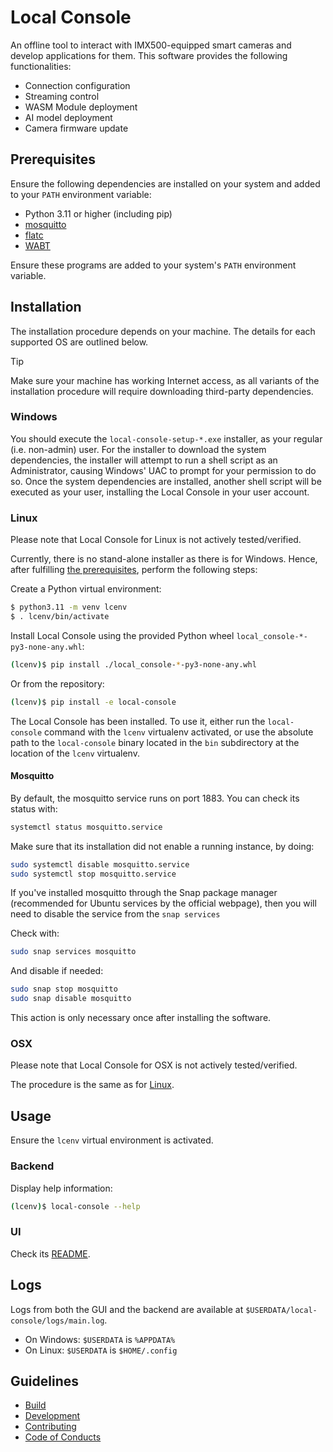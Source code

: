 # Local Console

An offline tool to interact with IMX500-equipped smart cameras and develop applications for them. This software provides the following functionalities:

- Connection configuration
- Streaming control
- WASM Module deployment
- AI model deployment
- Camera firmware update

## Prerequisites

Ensure the following dependencies are installed on your system and added to your `PATH` environment variable:

* Python 3.11 or higher (including pip)
* [mosquitto](https://mosquitto.org/download)
* [flatc](https://github.com/google/flatbuffers/releases/tag/v24.3.25)
* [WABT](https://github.com/WebAssembly/wabt/releases/tag/1.0.36)

Ensure these programs are added to your system's `PATH` environment variable.

## Installation

The installation procedure depends on your machine. The details for each supported OS are outlined below.

> [!TIP]
> Make sure your machine has working Internet access, as all variants of the installation procedure will require downloading third-party dependencies.

### Windows

You should execute the `local-console-setup-*.exe` installer, as your regular (i.e. non-admin) user. For the installer to download the system dependencies, the installer will attempt to run a shell script as an Administrator, causing Windows' UAC to prompt for your permission to do so. Once the system dependencies are installed, another shell script will be executed as your user, installing the Local Console in your user account.

### Linux
Please note that Local Console for Linux is not actively tested/verified.

Currently, there is no stand-alone installer as there is for Windows. Hence, after fulfilling [the prerequisites](#prerequisites), perform the following steps:

Create a Python virtual environment:

```sh
$ python3.11 -m venv lcenv
$ . lcenv/bin/activate
```

Install Local Console using the provided Python wheel `local_console-*-py3-none-any.whl`:

```sh
(lcenv)$ pip install ./local_console-*-py3-none-any.whl
```

Or from the repository:

```sh
(lcenv)$ pip install -e local-console
```

The Local Console has been installed. To use it, either run the `local-console` command with the `lcenv` virtualenv activated, or use the absolute path to the `local-console` binary located in the `bin` subdirectory at the location of the `lcenv` virtualenv.

#### Mosquitto

By default, the mosquitto service runs on port 1883. You can check its status with:

```sh
systemctl status mosquitto.service
```

Make sure that its installation did not enable a running instance, by doing:

```sh
sudo systemctl disable mosquitto.service
sudo systemctl stop mosquitto.service
```

If you've installed mosquitto through the Snap package manager (recommended for Ubuntu services by the official webpage), then you will need to disable the service from the `snap services`

Check with:
```sh
sudo snap services mosquitto
```

And disable if needed:
```sh
sudo snap stop mosquitto
sudo snap disable mosquitto
```

This action is only necessary once after installing the software.

### OSX

Please note that Local Console for OSX is not actively tested/verified.

The procedure is the same as for [Linux](#linux).

## Usage

Ensure the `lcenv` virtual environment is activated.

### Backend

Display help information:

```sh
(lcenv)$ local-console --help
```

### UI

Check its [README](local-console-ui/README.md).

## Logs

Logs from both the GUI and the backend are available at `$USERDATA/local-console/logs/main.log`.

* On Windows: `$USERDATA` is `%APPDATA%`
* On Linux: `$USERDATA` is `$HOME/.config`

## Guidelines

* [Build](docs/BUILD.md)
* [Development](DEVELOPMENT.md)
* [Contributing](CONTRIBUTING.md)
* [Code of Conducts](CODE_OF_CONDUCT.md)
